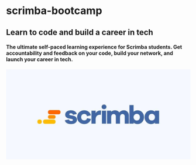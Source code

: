 # scrimba-bootcamp

<div class="hz-ak left hz_af"><h2 class="hz-am bg2 hz_af">Learn to code and build a career in tech</h2><h4 class="hz-an hz_af">The ultimate self-paced learning experience for Scrimba students. Get accountability and feedback on your code, build your network, and launch your career in tech.</h4><div class="hz-ao apply hz_af">

![this](./images/scrimba.webp)
